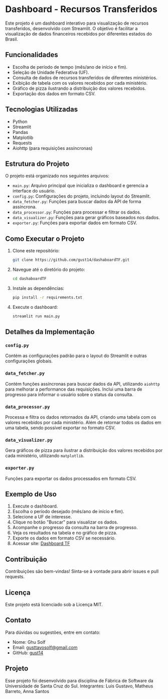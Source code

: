 # Dashboard - Recursos Transferidos

Este projeto é um dashboard interativo para visualização de recursos transferidos, desenvolvido com Streamlit. O objetivo é facilitar a visualização de dados financeiros recebidos por diferentes estados do Brasil.

## Funcionalidades

- Escolha de período de tempo (mês/ano de início e fim).
- Seleção de Unidade Federativa (UF).
- Consulta de dados de recursos transferidos de diferentes ministérios.
- Exibição de tabela com os valores recebidos por cada ministério.
- Gráfico de pizza ilustrando a distribuição dos valores recebidos.
- Exportação dos dados em formato CSV.

## Tecnologias Utilizadas

- Python
- Streamlit
- Pandas
- Matplotlib
- Requests
- Aiohttp (para requisições assíncronas)

## Estrutura do Projeto

O projeto está organizado nos seguintes arquivos:

- `main.py`: Arquivo principal que inicializa o dashboard e gerencia a interface do usuário.
- `config.py`: Configurações do projeto, incluindo layout do Streamlit.
- `data_fetcher.py`: Funções para buscar dados da API de forma assíncrona.
- `data_processor.py`: Funções para processar e filtrar os dados.
- `data_visualizer.py`: Funções para gerar gráficos baseados nos dados.
- `exporter.py`: Funções para exportar dados em formato CSV.

## Como Executar o Projeto

1. Clone este repositório:
    ```sh
    git clone https://github.com/gust14/dashaboardTF.git
    ```

2. Navegue até o diretório do projeto:
    ```sh
    cd dashaboardTF
    ```

3. Instale as dependências:
    ```sh
    pip install -r requirements.txt
    ```

4. Execute o dashboard:
    ```sh
    streamlit run main.py
    ```

## Detalhes da Implementação

### `config.py`

Contém as configurações padrão para o layout do Streamlit e outras configurações globais.

### `data_fetcher.py`

Contém funções assíncronas para buscar dados da API, utilizando `aiohttp` para melhorar a performance das requisições. Inclui uma barra de progresso para informar o usuário sobre o status da consulta.

### `data_processor.py`

Processa e filtra os dados retornados da API, criando uma tabela com os valores recebidos por cada ministério. Além de retornar todos os dados em uma tabela, sendo possível exportar no formato CSV.

### `data_visualizer.py`

Gera gráficos de pizza para ilustrar a distribuição dos valores recebidos por cada ministério, utilizando `matplotlib`.

### `exporter.py`

Funções para exportar os dados processados em formato CSV.

## Exemplo de Uso

1. Execute o dashboard.
2. Escolha o período desejado (mês/ano de início e fim).
3. Selecione a UF de interesse.
4. Clique no botão "Buscar" para visualizar os dados.
5. Acompanhe o progresso da consulta na barra de progresso.
6. Veja os resultados na tabela e no gráfico de pizza.
7. Exporte os dados em formato CSV se necessário.
8. Acessar site: [Dashboard TF](https://dashaboardtf.streamlit.app/)

## Contribuição

Contribuições são bem-vindas! Sinta-se à vontade para abrir issues e pull requests.

## Licença

Este projeto está licenciado sob a Licença MIT. 

## Contato

Para dúvidas ou sugestões, entre em contato:

- Nome: Ghu Solf
- Email: gusttavosolf@gmail.com
- GitHub: [gust14](https://github.com/gust14)

## Projeto

Esse projeto foi desenvolvido para disciplina de Fábrica de
Software da Universidade de Santa Cruz do Sul. Integrantes: Luis Gustavo, Matheus Barreto, Anna Santos


